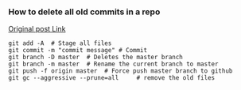 ### How to delete all old commits in a repo
[Original post Link](https://gist.github.com/stephenhardy/5470814?permalink_comment_id=3671126#gistcomment-3671126)
```git checkout --orphan newBranch
git add -A  # Stage all files
git commit -m "commit message" # Commit
git branch -D master  # Deletes the master branch
git branch -m master  # Rename the current branch to master
git push -f origin master  # Force push master branch to github
git gc --aggressive --prune=all     # remove the old files
